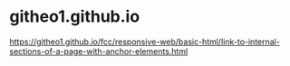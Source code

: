 # githeo1.github.io

https://githeo1.github.io/fcc/responsive-web/basic-html/link-to-internal-sections-of-a-page-with-anchor-elements.html

